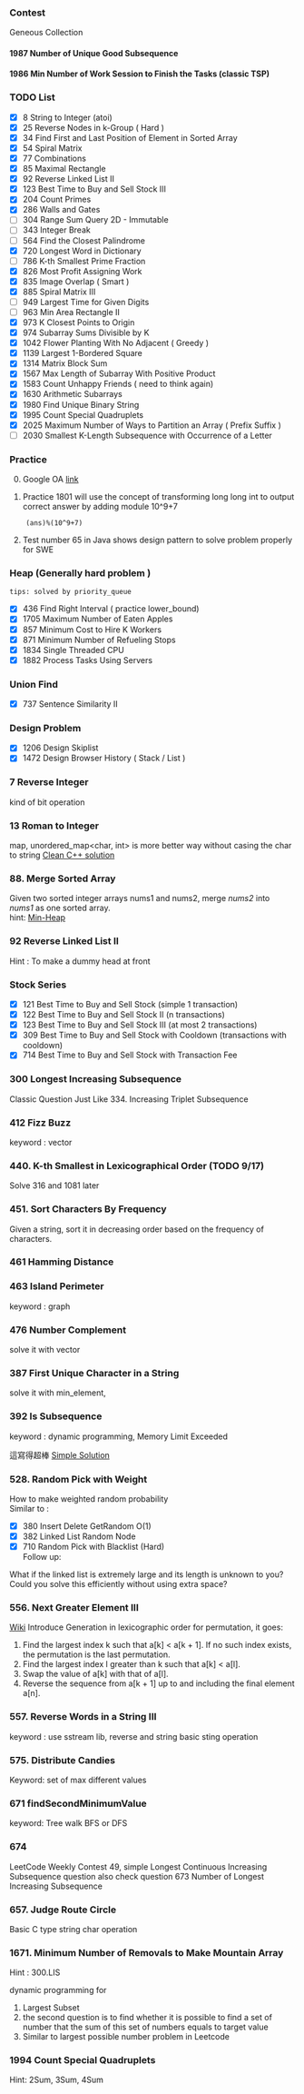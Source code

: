 ### Contest

Geneous Collection
#### 1987 Number of Unique Good Subsequence
#### 1986 Min Number of Work Session to Finish the Tasks (classic TSP) 

### TODO List
- [x] 8    String to Integer (atoi)
- [x] 25   Reverse Nodes in k-Group ( Hard )
- [x] 34   Find First and Last Position of Element in Sorted Array
- [x] 54   Spiral Matrix
- [x] 77   Combinations
- [x] 85   Maximal Rectangle
- [x] 92   Reverse Linked List II
- [x] 123  Best Time to Buy and Sell Stock III
- [x] 204  Count Primes
- [x] 286  Walls and Gates
- [ ] 304  Range Sum Query 2D - Immutable
- [ ] 343  Integer Break
- [ ] 564  Find the Closest Palindrome
- [x] 720  Longest Word in Dictionary
- [ ] 786  K-th Smallest Prime Fraction
- [x] 826  Most Profit Assigning Work
- [x] 835  Image Overlap ( Smart )
- [x] 885  Spiral Matrix III
- [ ] 949  Largest Time for Given Digits
- [ ] 963  Min Area Rectangle II
- [x] 973  K Closest Points to Origin
- [x] 974  Subarray Sums Divisible by K
- [x] 1042 Flower Planting With No Adjacent ( Greedy )
- [x] 1139 Largest 1-Bordered Square
- [x] 1314 Matrix Block Sum
- [x] 1567 Max Length of Subarray With Positive Product
- [x] 1583 Count Unhappy Friends ( need to think again)
- [x] 1630 Arithmetic Subarrays
- [x] 1980 Find Unique Binary String
- [x] 1995 Count Special Quadruplets
- [x] 2025 Maximum Number of Ways to Partition an Array ( Prefix Suffix )
- [ ] 2030 Smallest K-Length Subsequence with Occurrence of a Letter

### Practice

0. Google OA
[link](https://leetcode.com/discuss/interview-question/352460/Google-Online-Assessment-Questions)


1. Practice 1801 will use the concept of transforming long long int to output correct answer by adding module 10^9+7    
```
    (ans)%(10^9+7)
```
2. Test number 65 in Java shows design pattern to solve problem properly for SWE


### Heap (Generally hard problem )
`tips: solved by priority_queue`   
- [x] 436 Find Right Interval ( practice lower_bound)
- [x] 1705 Maximum Number of Eaten Apples
- [x] 857 Minimum Cost to Hire K Workers
- [x] 871 Minimum Number of Refueling Stops
- [x] 1834 Single Threaded CPU
- [x] 1882 Process Tasks Using Servers

### Union Find
- [x] 737 Sentence Similarity II

### Design Problem
- [x] 1206 Design Skiplist
- [x] 1472 Design Browser History ( Stack / List )

### 7 Reverse Integer
kind of bit operation

### 13 Roman to Integer
map, unordered_map<char, int> is more better way without casing the char to string
[Clean C++ solution](https://leetcode.com/problems/roman-to-integer/discuss/ "C++ clean solution")

### 88. Merge Sorted Array   
Given two sorted integer arrays nums1 and nums2, merge *nums2* into *nums1* as one sorted array.  
hint: [Min-Heap](http://yuweiichen.com/merge-two-array/ "MergeSortedArray")

### 92 Reverse Linked List II
Hint : To make a dummy head at front   


### Stock Series
- [x] 121 Best Time to Buy and Sell Stock      (simple 1 transaction)    
- [x] 122 Best Time to Buy and Sell Stock II   (n transactions)    
- [x] 123 Best Time to Buy and Sell Stock III  (at most 2 transactions)    
- [x] 309 Best Time to Buy and Sell Stock with Cooldown    (transactions with cooldown)    
- [x] 714 Best Time to Buy and Sell Stock with Transaction Fee

### 300 Longest Increasing Subsequence

Classic Question
Just Like 334. Increasing Triplet Subsequence

### 412 Fizz Buzz
keyword : vector<string>  

### 440. K-th Smallest in Lexicographical Order (TODO 9/17)
Solve 316 and 1081 later


### 451. Sort Characters By Frequency  
Given a string, sort it in decreasing order based on the frequency of characters.  

### 461 Hamming Distance

### 463 Island Perimeter  
keyword : graph

### 476 Number Complement
solve it with vector<int>

### 387 First Unique Character in a String
solve it with min_element, <climits>  

### 392 Is Subsequence
keyword : dynamic programming, Memory Limit Exceeded

這寫得超棒 [Simple Solution](https://discuss.leetcode.com/topic/58078/simple-c-code-as-well-as-the-followup-solution)

### 528. Random Pick with Weight

How to make weighted random probability   
Similar to :   
- [x] 380 Insert Delete GetRandom O(1)   
- [x] 382 Linked List Random Node     
- [x] 710 Random Pick with Blacklist  (Hard)     
Follow up:

What if the linked list is extremely large and its length is unknown to you?
Could you solve this efficiently without using extra space?    

### 556. Next Greater Element III
[Wiki](https://www.wikiwand.com/en/Permutation#/Generation_in_lexicographic_order) Introduce Generation in lexicographic order for permutation, it goes:   
1. Find the largest index k such that a[k] < a[k + 1]. If no such index exists, the permutation is the last permutation.    
2. Find the largest index l greater than k such that a[k] < a[l].    
3. Swap the value of a[k] with that of a[l].    
4. Reverse the sequence from a[k + 1] up to and including the final element a[n].    

### 557. Reverse Words in a String III  
keyword : use sstream lib, reverse and string basic sting operation  

### 575. Distribute Candies
Keyword: set of max different values

### 671 findSecondMinimumValue

keyword: Tree walk BFS or DFS

### 674

LeetCode Weekly Contest 49, simple Longest Continuous Increasing Subsequence question
also check question 673 Number of Longest Increasing Subsequence

### 657. Judge Route Circle

Basic C type string char operation

### 1671. Minimum Number of Removals to Make Mountain Array

Hint : 300.LIS

dynamic programming for 
1. Largest Subset
2. the second question is to find whether it is possible to find a set of number that the sum of this set of numbers equals to target value
3. Similar to largest possible number problem in Leetcode

### 1994 Count Special Quadruplets
Hint: 2Sum, 3Sum, 4Sum